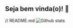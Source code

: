 ## Seja bem vinda(o)! 👋

// README.md
![Github stats](https://github-readme-stats.vercel.app/api?username=ribafs&theme=highcontrast&show_icons=true&count_private=true)

<!--
**ribafs/ribafs** is a ✨ _special_ ✨ repository because its `README.md` (this file) appears on your GitHub profile.

Here are some ideas to get you started:

- 🔭 I’m currently working on ...
- 🌱 I’m currently learning ...
- 👯 I’m looking to collaborate on ...
- 🤔 I’m looking for help with ...
- 💬 Ask me about ...
- 📫 How to reach me: ...
- 😄 Pronouns: ...
- ⚡ Fun fact: ...
-->
